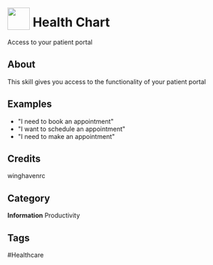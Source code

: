 # <img src="https://raw.githack.com/FortAwesome/Font-Awesome/master/svgs/solid/robot.svg" card_color="#22A7F0" width="50" height="50" style="vertical-align:bottom"/> Health Chart
Access to your patient portal

## About
This skill gives you access to the functionality of your patient portal

## Examples
* "I need to book an appointment"
* "I want to schedule an appointment"
* "I need to make an appointment"

## Credits
winghavenrc

## Category
**Information**
Productivity

## Tags
#Healthcare

